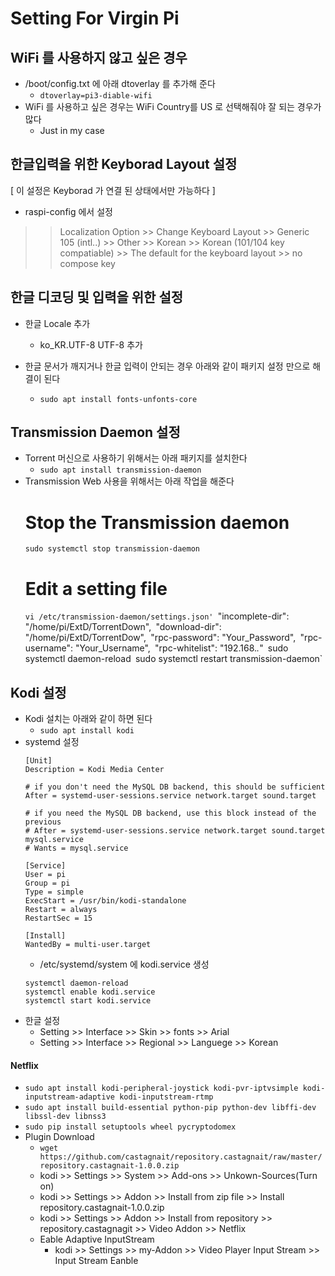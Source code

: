 Setting For Virgin Pi
======================

WiFi 를 사용하지 않고 싶은 경우
--------------------------------
* /boot/config.txt 에 아래 dtoverlay 를 추가해 준다
	* `dtoverlay=pi3-diable-wifi`
* WiFi 를 사용하고 싶은 경우는 WiFi Country를 US 로 선택해줘야 잘 되는 경우가 많다
	* Just in my case


한글입력을 위한 Keyborad Layout 설정
--------------------------------
[ 이 설정은 Keyborad 가 연결 된 상태에서만 가능하다 ]
* raspi-config 에서 설정
>> Localization Option >>
>> Change Keyboard Layout >>
>> Generic 105 (intl..) >>
>> Other >>
>> Korean >>
>> Korean (101/104 key compatiable) >>
>> The default for the keyboard layout  >>
>> no compose key



한글 디코딩 및 입력을 위한 설정 
--------------------------------
* 한글 Locale 추가
	* ko_KR.UTF-8 UTF-8 추가

* 한글 문서가 깨지거나 한글 입력이 안되는 경우 아래와 같이 패키지 설정 만으로 해결이 된다

	* `sudo apt install fonts-unfonts-core`


Transmission Daemon 설정
--------------------------------

* Torrent 머신으로 사용하기 위해서는 아래 패키지를 설치한다 
	* `sudo apt install transmission-daemon`
* Transmission Web 사용을 위해서는 아래 작업을 해준다
	# Stop the Transmission daemon
	`sudo systemctl stop transmission-daemon`
	# Edit a setting file
	`vi /etc/transmission-daemon/settings.json'
	`"incomplete-dir": "/home/pi/ExtD/TorrentDown",`
	`"download-dir": "/home/pi/ExtD/TorrentDow",`
	`"rpc-password": "Your_Password",`
	`"rpc-username": "Your_Username",`
	`"rpc-whitelist": "192.168.*.*"`
	`sudo systemctl daemon-reload`
	`sudo systemctl restart transmission-daemon`



Kodi 설정
--------------------------------

* Kodi 설치는 아래와 같이 하면 된다
	* `sudo apt install kodi`
* systemd 설정
	``` 
	[Unit]
	Description = Kodi Media Center

	# if you don't need the MySQL DB backend, this should be sufficient
	After = systemd-user-sessions.service network.target sound.target

	# if you need the MySQL DB backend, use this block instead of the previous
	# After = systemd-user-sessions.service network.target sound.target mysql.service
	# Wants = mysql.service

	[Service]
	User = pi
	Group = pi
	Type = simple
	ExecStart = /usr/bin/kodi-standalone
	Restart = always
	RestartSec = 15

	[Install]
	WantedBy = multi-user.target
	```
	* /etc/systemd/system 에 kodi.service 생성
	```
	systemctl daemon-reload
	systemctl enable kodi.service
	systemctl start kodi.service
	```
* 한글 설정
	* Setting >> Interface >> Skin >> fonts >> Arial 
	* Setting >> Interface >> Regional >> Languege >> Korean
#### Netflix
* `sudo apt install kodi-peripheral-joystick kodi-pvr-iptvsimple kodi-inputstream-adaptive kodi-inputstream-rtmp`
* `sudo apt install build-essential python-pip python-dev libffi-dev libssl-dev libnss3`
* `sudo pip install setuptools wheel pycryptodomex`
* Plugin Download 
	* `wget https://github.com/castagnait/repository.castagnait/raw/master/repository.castagnait-1.0.0.zip`
	* kodi >> Settings >> System >> Add-ons >> Unkown-Sources(Turn on)
	* kodi >> Settings >> Addon >> Install from zip file >> Install repository.castagnait-1.0.0.zip
	* kodi >> Settings >> Addon >> Install from repository >> repository.castagnagit >> Video Addon >> Netflix
	* Eable Adaptive InputStream
		* kodi >> Settings >> my-Addon >> Video Player Input Stream >> Input Stream Eanble



